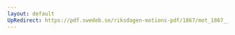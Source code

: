 ```yaml
---
layout: default
UpRedirect: https://pdf.swedeb.se/riksdagen-motions-pdf/1867/mot_1867__ak__00035/mot_1867__ak__00035_002.pdf
---
```

